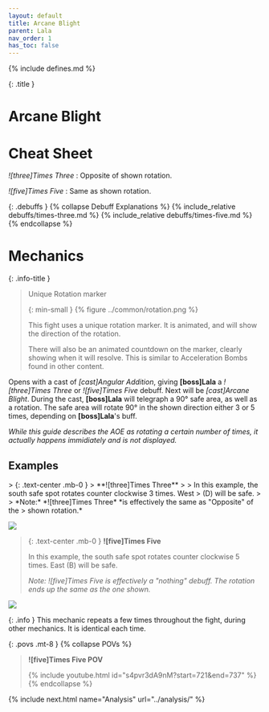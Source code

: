 ```yaml
---
layout: default
title: Arcane Blight
parent: Lala
nav_order: 1
has_toc: false
---
```


{% include defines.md %}

{: .title }
# Arcane Blight

# Cheat Sheet

*![three]Times Three*
: Opposite of shown rotation.

*![five]Times Five*
: Same as shown rotation.

{: .debuffs }
{% collapse Debuff Explanations %}
{% include_relative debuffs/times-three.md %}
{% include_relative debuffs/times-five.md %}
{% endcollapse %}

# Mechanics

{: .info-title }
> Unique Rotation marker
>
> {: min-small }
> {% figure ../common/rotation.png %}
>
> This fight uses a unique rotation marker. It is animated, and will show the
> direction of the rotation.
>
> There will also be an animated countdown on the marker, clearly showing when
> it will resolve. This is similar to Acceleration Bombs found in other content.
>
> <div class="clear"></div>

Opens with a cast of *[cast]Angular Addition*, giving **[boss]Lala** a
*![three]Times Three* or *![five]Times Five* debuff. Next will be
*[cast]Arcane Blight*. During the cast, **[boss]Lala** will telegraph a 90° safe
area, as well as a rotation. The safe area will rotate 90° in the shown
direction either 3 or 5 times, depending on **[boss]Lala**'s buff.

*While this guide describes the AOE as rotating a certain number of times,
it actually happens immidiately and is not displayed.*

## Examples

<div class="mechanics" markdown="1">
> {: .text-center .mb-0 }
> **![three]Times Three**
>
> In this example, the south safe spot rotates counter clockwise 3 times. West
> (D) will be safe.
>
> *Note:* *![three]Times Three* *is effectively the same as "Opposite" of the
> shown rotation.*

![](./example-3.png)

> {: .text-center .mb-0 }
> **![five]Times Five**
>
> In this example, the south safe spot rotates counter clockwise 5 times. East
> (B) will be safe.
>
> *Note:* *![five]Times Five* *is effectively a "nothing" debuff. The rotation
> ends up the same as the one shown.*

![](./example-5.png)
</div>

{: .info }
This mechanic repeats a few times throughout the fight, during other mechanics.
It is identical each time.

{: .povs .mt-8 }
{% collapse POVs %}
> **![five]Times Five POV**
>
> {% include youtube.html id="s4pvr3dA9nM?start=721&end=737" %}
{% endcollapse %}

{% include next.html name="Analysis" url="../analysis/" %}
